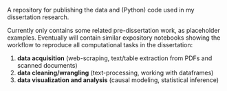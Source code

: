 A repository for publishing the data and (Python) code used in my dissertation research. 

Currently only contains some related pre-dissertation work, as placeholder examples. Eventually will contain similar expository notebooks showing the workflow to reproduce all computational tasks in the dissertation: 
1. **data acquisition** (web-scraping, text/table extraction from PDFs and scanned documents)
2. **data cleaning/wrangling** (text-processing, working with dataframes)
3. **data visualization and analysis** (causal modeling, statistical inference)


